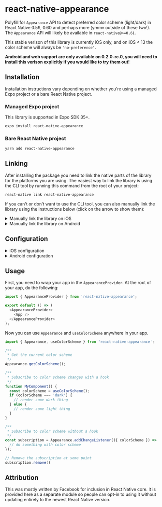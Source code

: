 # react-native-appearance

Polyfill for `Appearance` API to detect preferred color scheme (light/dark) in React Native 0.59, 0.60 and perhaps more (ymmv outside of these two!). The `Appearance` API will likely be available in `react-native@>=0.61`.

This stable verison of this library is currently iOS only, and on iOS < 13 the color scheme will always be `'no-preference'`.

**Android and web support are only available on 0.2.0-rc.0, you will need to install this verison explicitly if you would like to try them out!**

## Installation

Installation instructions vary depending on whether you're using a managed Expo project or a bare React Native project.

### Managed Expo project

This library is supported in Expo SDK 35+.

```sh
expo install react-native-appearance
```

### Bare React Native project

```sh
yarn add react-native-appearance
```

## Linking

After installing the package you need to link the native parts of the library for the platforms you are using. The easiest way to link the library is using the CLI tool by running this command from the root of your project:

```sh
react-native link react-native-appearance
```

If you can't or don't want to use the CLI tool, you can also manually link the library using the instructions below (click on the arrow to show them):

<details>
<summary>Manually link the library on iOS</summary>

Either follow the [instructions in the React Native documentation](https://facebook.github.io/react-native/docs/linking-libraries-ios#manual-linking) to manually link the framework or link using [Cocoapods](https://cocoapods.org) by adding this to your `Podfile`:

```ruby
pod 'react-native-appearance', :path => '../node_modules/react-native-appearance'
```

</details>

<details>
<summary>Manually link the library on Android</summary>

1. Open up `android/app/src/main/java/[...]/MainApplication.java`

- Add `import com.reactlibrary.RNCAppearancePackage;` to the imports at the top of the file
- Add `new RNCAppearancePackage()` to the list returned by the `getPackages()` method

2. Append the following lines to `android/settings.gradle`:

```
include ':react-native-appearance'
project(':react-native-appearance').projectDir = new File(rootProject.projectDir, '../node_modules/react-native-appearance/android')

```

3. Insert the following lines inside the dependencies block in `android/app/build.gradle`:

```
implementation project(':react-native-appearance')
```

</details>

## Configuration

<details>
<summary>iOS configuration</summary>

In Expo managed projects, add `ios.userInterfaceStyle` to your `app.json`:

```json
{
  "expo": {
    "ios": {
      "userInterfaceStyle": "automatic"
    }
  }
}
```

In bare React Native apps, you can configure supported styles with the [UIUserInterfaceStyle](https://developer.apple.com/documentation/bundleresources/information_property_list/uiuserinterfacestyle) key in your app `Info.plist`.

</details>

<details>
<summary>Android configuration</summary>

Add the `uiMode` flag in `AndroidManifest.xml`:

```xml
<activity
...
android:configChanges="keyboard|keyboardHidden|orientation|screenSize|uiMode">
```

Implement the `onConfigurationChanged` method in `MainActivity.java`:

```java
import android.content.Intent; // <--- import
import android.content.res.Configuration; // <--- import

public class MainActivity extends ReactActivity {
  ......

  // copy these lines
  @Override
  public void onConfigurationChanged(Configuration newConfig) {
    super.onConfigurationChanged(newConfig);
    Intent intent = new Intent("onConfigurationChanged");
    intent.putExtra("newConfig", newConfig);
    sendBroadcast(intent);
  }

  ......
}
```

</details>

## Usage

First, you need to wrap your app in the `AppearanceProvider`. At the root of your app, do the following:

```js
import { AppearanceProvider } from 'react-native-appearance';

export default () => (
  <AppearanceProvider>
    <App />
  </AppearanceProvider>
);
```

Now you can use `Appearance` and `useColorScheme` anywhere in your app.

```js
import { Appearance, useColorScheme } from 'react-native-appearance';

/**
 * Get the current color scheme
 */
Appearance.getColorScheme();

/**
 * Subscribe to color scheme changes with a hook
 */
function MyComponent() {
  const colorScheme = useColorScheme();
  if (colorScheme === 'dark') {
    // render some dark thing
  } else {
    // render some light thing
  }
}

/**
 * Subscribe to color scheme without a hook
 */
const subscription = Appearance.addChangeListener(({ colorScheme }) => {
  // do something with color scheme
});

// Remove the subscription at some point
subscription.remove()
```

## Attribution

This was mostly written by Facebook for inclusion in React Native core. It is provided here as a separate module so people can opt-in to using it without updating entirely to the newest React Native version.
